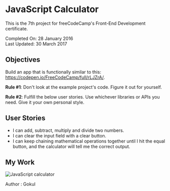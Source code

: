 # JavaScript Calculator

This is the 7th project for freeCodeCamp's Front-End Development certificate.

Completed On: 28 January 2016  
Last Updated: 30 March 2017

## Objectives

Build an app that is functionally similar to this: https://codepen.io/FreeCodeCamp/full/rLJZrA/.

**Rule #1**: Don't look at the example project's code. Figure it out for yourself.

**Rule #2**: Fulfill the below user stories. Use whichever libraries or APIs you need. Give it your own personal style.

## User Stories

- I can add, subtract, multiply and divide two numbers.
- I can clear the input field with a clear button.
- I can keep chaining mathematical operations together until I hit the equal button, and the calculator will tell me the correct output.

## My Work

![JavaScript calculator](https://cdn.rawgit.com/ayoisaiah/javascript-calculator/012d4c5f/screenshot.png)

Author : Gokul